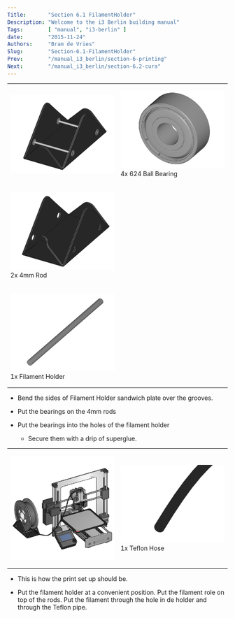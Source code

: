 ```yaml
---
Title:       "Section 6.1 FilamentHolder"
Description: "Welcome to the i3 Berlin building manual"
Tags:        [ "manual", "i3-berlin" ]
date:        "2015-11-24"
Authors:     "Bram de Vries"
Slug:        "Section-6.1-FilamentHolder"
Prev:        "/manual_i3_berlin/section-6-printing"
Next:        "/manual_i3_berlin/section-6.2-cura"
---
```



<table>
<colgroup>
<col width="50%" />
<col width="50%" />
</colgroup>
<tbody>
<tr class="odd">
<td align="left"><p><img src="/media/Section_6_0021.png" alt="/media/Section_6_0021.png" /></p></td>
<td align="left"><p><img src="/media/Section_1_0001.png" alt="/media/Section_1_0001.png" /><br />
 4x 624 Ball Bearing</p></td>
</tr>
<tr class="even">
<td align="left"><p><img src="/media/Section_1_0156.png" alt="/media/Section_1_0156.png" /><br />
 2x 4mm Rod</p></td>
</tr>
<tr class="odd">
<td align="left"><p><img src="/media/Section_1_0157.png" alt="/media/Section_1_0157.png" /><br />
 1x Filament Holder</p></td>
</tr>
</tbody>
</table>

-   Bend the sides of Filament Holder sandwich plate over the grooves.

-   Put the bearings on the 4mm rods

-   Put the bearings into the holes of the filament holder

    -   Secure them with a drip of superglue.

<table>
<colgroup>
<col width="50%" />
<col width="50%" />
</colgroup>
<tbody>
<tr class="odd">
<td align="left"><p><img src="/media/Section_6_0020.png" alt="/media/Section_6_0020.png" /></p></td>
<td align="left"><p><img src="/media/Section_1_0158.png" alt="/media/Section_1_0158.png" /><br />
 1x Teflon Hose</p></td>
</tr>
</tbody>
</table>

-   This is how the print set up should be.

-   Put the filament holder at a convenient position. Put the filament role on top of the rods. Put the filament through the hole in de holder and through the Teflon pipe.

